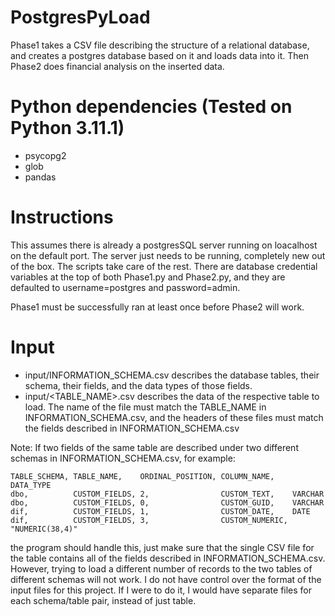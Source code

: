 # PostgresPyLoad
Phase1 takes a CSV file describing the structure of a relational database, and creates a postgres database based on it and loads data into it. Then Phase2 does financial analysis on the inserted data.

# Python dependencies (Tested on Python 3.11.1)
- psycopg2
- glob
- pandas

# Instructions
This assumes there is already a postgresSQL server running on loacalhost on the default port. The server just needs to be running, completely new out of the box. The scripts take care of the rest. There are database credential variables at the top of both Phase1.py and Phase2.py, and they are defaulted to username=postgres and password=admin. 

Phase1 must be successfully ran at least once before Phase2 will work.

# Input
- input/INFORMATION_SCHEMA.csv describes the database tables, their schema, their fields, and the data types of those fields.
- input/<TABLE_NAME>.csv describes the data of the respective table to load. The name of the file must match the TABLE_NAME in INFORMATION_SCHEMA.csv, and the headers of these files must match the fields described in INFORMATION_SCHEMA.csv

Note: If two fields of the same table are described under two different schemas in INFORMATION_SCHEMA.csv, for example:

```
TABLE_SCHEMA, TABLE_NAME,    ORDINAL_POSITION, COLUMN_NAME,    DATA_TYPE
dbo,          CUSTOM_FIELDS, 2,                CUSTOM_TEXT,    VARCHAR
dbo,          CUSTOM_FIELDS, 0,                CUSTOM_GUID,    VARCHAR
dif,          CUSTOM_FIELDS, 1,                CUSTOM_DATE,    DATE
dif,          CUSTOM_FIELDS, 3,                CUSTOM_NUMERIC, "NUMERIC(38,4)"
```

the program should handle this, just make sure that the single CSV file for the table contains all of the fields described in INFORMATION_SCHEMA.csv. However, trying to load a different number of records to the two tables of different schemas will not work. I do not have control over the format of the input files for this project. If I were to do it, I would have separate files for each schema/table pair, instead of just table.
